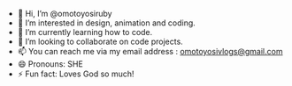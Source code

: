 - 👋 Hi, I’m @omotoyosiruby
- 👀 I’m interested in design, animation and coding.
- 🌱 I’m currently learning how to code.
- 💞️ I’m looking to collaborate on code projects.
- 📫 You can reach me via my email address : omotoyosivlogs@gmail.com
- 😄 Pronouns: SHE
- ⚡ Fun fact: Loves God so much!

<!---
omotoyosiruby/omotoyosiruby is a ✨ special ✨ repository because its `README.md` (this file) appears on your GitHub profile.
You can click the Preview link to take a look at your changes.
--->
